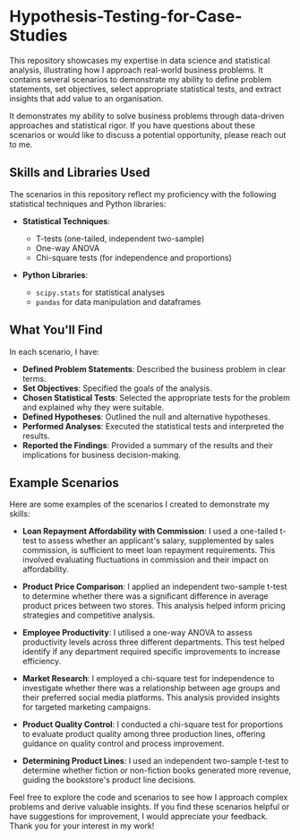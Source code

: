 # Hypothesis-Testing-for-Case-Studies

This repository showcases my expertise in data science and statistical analysis, illustrating how I approach real-world business problems. It contains several scenarios to demonstrate my ability to define problem statements, set objectives, select appropriate statistical tests, and extract insights that add value to an organisation.

It demonstrates my ability to solve business problems through data-driven approaches and statistical rigor. If you have questions about these scenarios or would like to discuss a potential opportunity, please reach out to me.

## Skills and Libraries Used
The scenarios in this repository reflect my proficiency with the following statistical techniques and Python libraries:

- **Statistical Techniques**:
  - T-tests (one-tailed, independent two-sample)
  - One-way ANOVA
  - Chi-square tests (for independence and proportions)

- **Python Libraries**:
  - `scipy.stats` for statistical analyses
  - `pandas` for data manipulation and dataframes

## What You'll Find
In each scenario, I have:

- **Defined Problem Statements**: Described the business problem in clear terms.
- **Set Objectives**: Specified the goals of the analysis.
- **Chosen Statistical Tests**: Selected the appropriate tests for the problem and explained why they were suitable.
- **Defined Hypotheses**: Outlined the null and alternative hypotheses.
- **Performed Analyses**: Executed the statistical tests and interpreted the results.
- **Reported the Findings**: Provided a summary of the results and their implications for business decision-making.

## Example Scenarios
Here are some examples of the scenarios I created to demonstrate my skills:

- **Loan Repayment Affordability with Commission**: I used a one-tailed t-test to assess whether an applicant's salary, supplemented by sales commission, is sufficient to meet loan repayment requirements. This involved evaluating fluctuations in commission and their impact on affordability.

- **Product Price Comparison**: I applied an independent two-sample t-test to determine whether there was a significant difference in average product prices between two stores. This analysis helped inform pricing strategies and competitive analysis.

- **Employee Productivity**: I utilised a one-way ANOVA to assess productivity levels across three different departments. This test helped identify if any department required specific improvements to increase efficiency.

- **Market Research**: I employed a chi-square test for independence to investigate whether there was a relationship between age groups and their preferred social media platforms. This analysis provided insights for targeted marketing campaigns.

- **Product Quality Control**: I conducted a chi-square test for proportions to evaluate product quality among three production lines, offering guidance on quality control and process improvement.

- **Determining Product Lines**: I used an independent two-sample t-test to determine whether fiction or non-fiction books generated more revenue, guiding the bookstore's product line decisions.

Feel free to explore the code and scenarios to see how I approach complex problems and derive valuable insights. If you find these scenarios helpful or have suggestions for improvement, I would appreciate your feedback. Thank you for your interest in my work!
